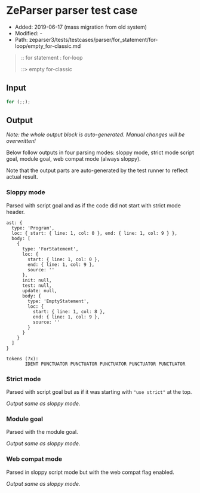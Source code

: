 # ZeParser parser test case

- Added: 2019-06-17 (mass migration from old system)
- Modified: -
- Path: zeparser3/tests/testcases/parser/for_statement/for-loop/empty_for-classic.md

> :: for statement : for-loop
>
> ::> empty for-classic

## Input

`````js
for (;;);
`````

## Output

_Note: the whole output block is auto-generated. Manual changes will be overwritten!_

Below follow outputs in four parsing modes: sloppy mode, strict mode script goal, module goal, web compat mode (always sloppy).

Note that the output parts are auto-generated by the test runner to reflect actual result.

### Sloppy mode

Parsed with script goal and as if the code did not start with strict mode header.

`````
ast: {
  type: 'Program',
  loc: { start: { line: 1, col: 0 }, end: { line: 1, col: 9 } },
  body: [
    {
      type: 'ForStatement',
      loc: {
        start: { line: 1, col: 0 },
        end: { line: 1, col: 9 },
        source: ''
      },
      init: null,
      test: null,
      update: null,
      body: {
        type: 'EmptyStatement',
        loc: {
          start: { line: 1, col: 8 },
          end: { line: 1, col: 9 },
          source: ''
        }
      }
    }
  ]
}

tokens (7x):
       IDENT PUNCTUATOR PUNCTUATOR PUNCTUATOR PUNCTUATOR PUNCTUATOR
`````

### Strict mode

Parsed with script goal but as if it was starting with `"use strict"` at the top.

_Output same as sloppy mode._

### Module goal

Parsed with the module goal.

_Output same as sloppy mode._

### Web compat mode

Parsed in sloppy script mode but with the web compat flag enabled.

_Output same as sloppy mode._
